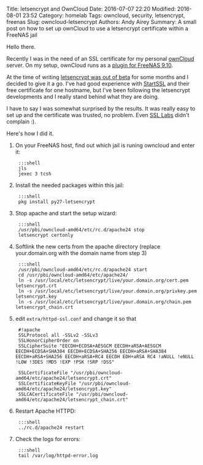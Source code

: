 Title: letsencrypt and OwnCloud
Date: 2016-07-07 22:20
Modified: 2016-08-01 23:52
Category: homelab
Tags: owncloud, security, letsencrypt, freenas
Slug: owncloud-letsencrypt
Authors: Andy Airey
Summary: A small post on how to set up ownCloud to use a letsencrypt certificate within a FreeNAS jail

Hello there.

Recently I was in the need of an SSL certificate for my personal [ownCloud](https://owncloud.org/) server.
On my setup, ownCloud runs as a [plugin for FreeNAS 9.10](https://doc.freenas.org/9.10/freenas_plugins.html#installing-plugins).

At the time of writing [letsencrypt was out of beta](https://letsencrypt.org/2016/04/12/leaving-beta-new-sponsors.html) for some months and I decided to give it a go.
I've had good experience with [StartSSL](https://www.startssl.com/) and their free certificate for one hostname, but I've been following the letsencrypt developments and I really stand behind what they are doing.

I have to say I was somewhat surprised by the results. It was really easy to set up and the certificate was trusted, no problem. Even [SSL Labs](https://www.ssllabs.com/) didn't complain :).

Here's how I did it.

1. On your FreeNAS host, find out which jail is runing owncloud and enter it:
   
        :::shell 
        jls
        jexec 3 tcsh


2. Install the needed packages within this jail:

        :::shell 
        pkg install py27-letsencrypt


3. Stop apache and start the setup wizard:

        :::shell 
        /usr/pbi/owncloud-amd64/etc/rc.d/apache24 stop
        letsencrypt certonly

4. Softlink the new certs from the apache directory (replace your.domain.org with the domain name from step 3)

        :::shell 
        /usr/pbi/owncloud-amd64/etc/rc.d/apache24 start
        cd /usr/pbi/owncloud-amd64/etc/apache24/
        ln -s /usr/local/etc/letsencrypt/live/your.domain.org/cert.pem letsencrypt.crt
        ln -s /usr/local/etc/letsencrypt/live/your.domain.org/privkey.pem letsencrypt.key
        ln -s /usr/local/etc/letsencrypt/live/your.domain.org/chain.pem letsencrypt_chain.crt

5. edit `extra/httpd-ssl.conf` and change it so that

        #!apache
        SSLProtocol all -SSLv2 -SSLv3
        SSLHonorCipherOrder on
        SSLCipherSuite "EECDH+ECDSA+AESGCM EECDH+aRSA+AESGCM EECDH+ECDSA+SHA384 EECDH+ECDSA+SHA256 EECDH+aRSA+SHA384 EECDH+aRSA+SHA256 EECDH+aRSA+RC4 EECDH EDH+aRSA RC4 !aNULL !eNULL !LOW !3DES !MD5 !EXP !PSK !SRP !DSS"
        
        SSLCertificateFile "/usr/pbi/owncloud-amd64/etc/apache24/letsencrypt.crt"
        SSLCertificateKeyFile "/usr/pbi/owncloud-amd64/etc/apache24/letsencrypt.key"
        SSLCACertificateFile "/usr/pbi/owncloud-amd64/etc/apache24/letsencrypt_chain.crt"

6. Restart Apache HTTPD:

        :::shell 
        ../rc.d/apache24 restart

7. Check the logs for errors:

        :::shell 
        tail /var/log/httpd-error.log
